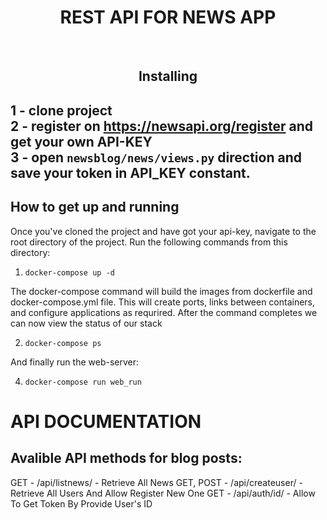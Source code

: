 
<h1 align='center'>REST API FOR NEWS APP </h1>
<br>

<h2 align='center'>Installing<h2>
	
1 - clone project
<br>
2 - register on https://newsapi.org/register and get your own API-KEY
<br>
3 - open `newsblog/news/views.py` direction and save your token in API_KEY constant.

## How to get up and running
Once you've cloned the project and have got your api-key, navigate to the root directory of the project. Run the following commands from this directory:

1. ` docker-compose up -d `

The docker-compose command will build the images from dockerfile and docker-compose.yml file. This will create ports, links between containers, and configure applications as requrired. After the command completes we can now view the status of our stack

2. ` docker-compose ps `

And finally run the web-server:

4. ` docker-compose run web_run `



# API DOCUMENTATION

## Avalible API methods for blog posts:

GET - /api/listnews/ - Retrieve All News
GET, POST - /api/createuser/ - Retrieve All Users And Allow Register New One
GET - /api/auth/id/ - Allow To Get Token By Provide User's ID
<br>
	
